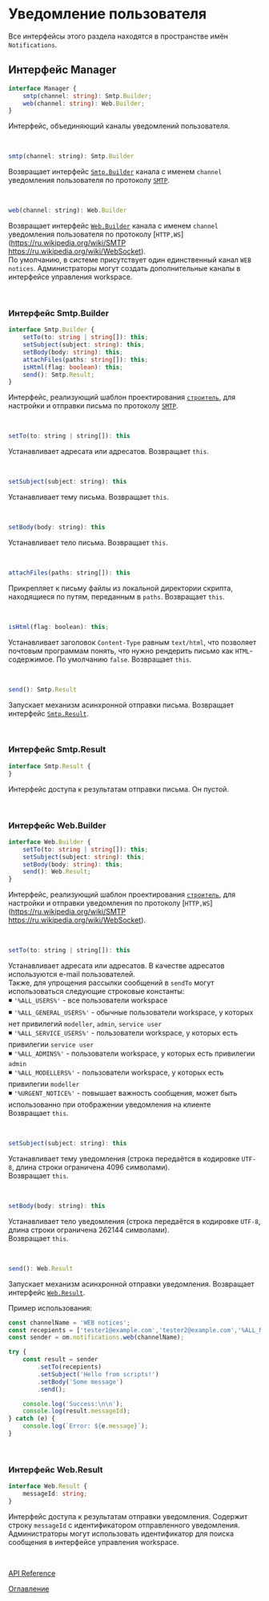 # Уведомление пользователя

Все интерфейсы этого раздела находятся в пространстве имён `Notifications`.

## Интерфейс Manager<a name="manager"></a>
```ts
interface Manager {
	smtp(channel: string): Smtp.Builder;
	web(channel: string): Web.Builder;
}
```
Интерфейс, объединяющий каналы уведомлений пользователя.

&nbsp;

```js
smtp(channel: string): Smtp.Builder
```
Возвращает интерфейс [`Smtp.Builder`](#smtp.builder) канала с именем `channel` уведомления пользователя по протоколу [`SMTP`](https://ru.wikipedia.org/wiki/SMTP).

&nbsp;

```js
web(channel: string): Web.Builder
```
Возвращает интерфейс [`Web.Builder`](#web.builder) канала с именем `channel` уведомления пользователя по протоколу [`HTTP,WS`](https://ru.wikipedia.org/wiki/SMTP https://ru.wikipedia.org/wiki/WebSocket).<br>
По умолчанию, в системе присутствует один единственный канал `WEB notices`. Администраторы могут создать дополнительные каналы в интерфейсе управления workspace.

&nbsp;

### Интерфейс Smtp.Builder<a name="smtp.builder"></a>
```ts
interface Smtp.Builder {
	setTo(to: string | string[]): this;
	setSubject(subject: string): this;
	setBody(body: string): this;
	attachFiles(paths: string[]): this;
	isHtml(flag: boolean): this;
	send(): Smtp.Result;
}
```
Интерфейс, реализующий шаблон проектирования [`строитель`](https://ru.wikipedia.org/wiki/%D0%A1%D1%82%D1%80%D0%BE%D0%B8%D1%82%D0%B5%D0%BB%D1%8C_(%D1%88%D0%B0%D0%B1%D0%BB%D0%BE%D0%BD_%D0%BF%D1%80%D0%BE%D0%B5%D0%BA%D1%82%D0%B8%D1%80%D0%BE%D0%B2%D0%B0%D0%BD%D0%B8%D1%8F)), для настройки и отправки письма по протоколу [`SMTP`](https://ru.wikipedia.org/wiki/SMTP).

&nbsp;

```js
setTo(to: string | string[]): this
```
Устанавливает адресата или адресатов. Возвращает `this`.

&nbsp;

```js
setSubject(subject: string): this
```
Устанавливает тему письма. Возвращает `this`.

&nbsp;

```js
setBody(body: string): this
```
Устанавливает тело письма. Возвращает `this`.

&nbsp;

```js
attachFiles(paths: string[]): this
```
Прикрепляет к письму файлы из локальной директории скрипта, находящиеся по путям, переданным в `paths`. Возвращает `this`.

&nbsp;

```js
isHtml(flag: boolean): this;
```
Устанавливает заголовок `Content-Type` равным `text/html`, что позволяет почтовым программам понять, что нужно рендерить письмо как `HTML`-содержимое. По умолчанию `false`. Возвращает `this`.

&nbsp;

```js
send(): Smtp.Result
```
Запускает механизм асинхронной отправки письма. Возвращает интерфейс [`Smtp.Result`](#smtp.result).

&nbsp;

### Интерфейс Smtp.Result<a name="smtp.result"></a>
```ts
interface Smtp.Result {
}
```
Интерфейс доступа к результатам отправки письма. Он пустой.

&nbsp;

### Интерфейс Web.Builder<a name="web.builder"></a>
```ts
interface Web.Builder {
	setTo(to: string | string[]): this;
	setSubject(subject: string): this;
	setBody(body: string): this;
	send(): Web.Result;
}
```
Интерфейс, реализующий шаблон проектирования [`строитель`](https://ru.wikipedia.org/wiki/%D0%A1%D1%82%D1%80%D0%BE%D0%B8%D1%82%D0%B5%D0%BB%D1%8C_(%D1%88%D0%B0%D0%B1%D0%BB%D0%BE%D0%BD_%D0%BF%D1%80%D0%BE%D0%B5%D0%BA%D1%82%D0%B8%D1%80%D0%BE%D0%B2%D0%B0%D0%BD%D0%B8%D1%8F)), для настройки и отправки уведомления по протоколу [`HTTP,WS`](https://ru.wikipedia.org/wiki/SMTP https://ru.wikipedia.org/wiki/WebSocket).

&nbsp;

```js
setTo(to: string | string[]): this
```
Устанавливает адресата или адресатов. В качестве адресатов используются e-mail пользователей.<br>
Также, для упрощения рассылки сообщений в `sendTo` могут использоваться следующие строковые константы:<br>
◾️ `'%ALL_USERS%'` - все пользователи workspace<br>
◾️ `'%ALL_GENERAL_USERS%'` - обычные пользователи workspace, у которых нет привилегий `modeller`, `admin`, `service user`<br>
◾️ `'%ALL_SERVICE_USERS%'` - пользователи workspace, у которых есть привилегии `service user`<br>
◾️ `'%ALL_ADMINS%'` - пользователи workspace, у которых есть привилегии `admin`<br>
◾️ `'%ALL_MODELLERS%'` - пользователи workspace, у которых есть привилегии `modeller`<br>
◾️ `'%URGENT_NOTICE%'` - повышает важность сообщения, может быть использованно при отображении уведомления на клиенте<br>
Возвращает `this`.

&nbsp;

```js
setSubject(subject: string): this
```
Устанавливает тему уведомления (строка передаётся в кодировке `UTF-8`, длина строки ограничена 4096 символами).<br>
Возвращает `this`.

&nbsp;

```js
setBody(body: string): this
```
Устанавливает тело уведомления (строка передаётся в кодировке `UTF-8`, длина строки ограничена 262144 символами).<br>
Возвращает `this`.

&nbsp;

```js
send(): Web.Result
```
Запускает механизм асинхронной отправки уведомления. Возвращает интерфейс [`Web.Result`](#web.result).

Пример использования:

```js
const channelName = 'WEB notices';
const recepients = ['tester1@example.com','tester2@example.com','%ALL_MODELLERS%'];
const sender = om.notifications.web(channelName);

try {
    const result = sender
        .setTo(recepients)
        .setSubject('Hello from scripts!')
        .setBody('Some message')
        .send();

    console.log('Success:\n\n');
    console.log(result.messageId);
} catch (e) {
    console.log(`Error: ${e.message}`);
}
```

&nbsp;

### Интерфейс Web.Result<a name="web.result"></a>
```ts
interface Web.Result {
    messageId: string;
}
```
Интерфейс доступа к результатам отправки уведомления. Содержит строку `messageId` с идентификатором отправленного уведомления.<br>
Администраторы могут использовать идентификатор для поиска сообщения в интерфейсе управления workspace.

&nbsp;

[API Reference](API.md)

[Оглавление](../README.md)
